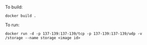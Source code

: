 To build:

`docker build .`

To run:

`docker run -d -p 137-139:137-139/tcp -p 137-139:137-139/udp -v /storage --name storage <image id>`
